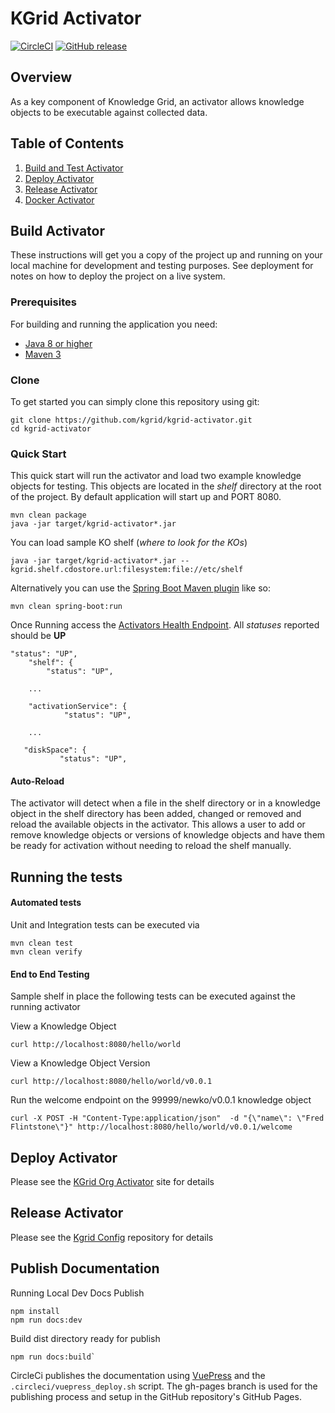 # KGrid Activator
[![CircleCI](https://circleci.com/gh/kgrid/kgrid-activator.svg?style=svg)](https://circleci.com/gh/kgrid/kgrid-activator)
[![GitHub release](https://img.shields.io/github/release/kgrid/kgrid-activator.svg)](https://github.com/kgrid/kgrid-activator/releases/)

## Overview
As a key component of Knowledge Grid, an activator allows knowledge objects to be executable against collected data. 

## Table of Contents

1. [Build and Test Activator](#build-activator)
2. [Deploy Activator](#deploy-activator)
2. [Release Activator](#release-activator)
2. [Docker Activator](docker.md)


## Build Activator

These instructions will get you a copy of the project up and running on your local machine for development and testing purposes. See deployment for notes on how to deploy the project on a live system.

### Prerequisites
For building and running the application you need:

- [Java 8 or higher](https://www.oracle.com/java/)
- [Maven 3](https://maven.apache.org)

### Clone
To get started you can simply clone this repository using git:
```
git clone https://github.com/kgrid/kgrid-activator.git
cd kgrid-activator
```

### Quick Start
This quick start will run the activator and load two example knowledge objects for testing.  This objects are located
in the _shelf_ directory at the root of the project. By default application will start up and PORT 8080.
```
mvn clean package
java -jar target/kgrid-activator*.jar
```
You can load sample KO shelf (_where to look for the KOs_)
```
java -jar target/kgrid-activator*.jar --kgrid.shelf.cdostore.url:filesystem:file://etc/shelf
```
Alternatively you can use the [Spring Boot Maven plugin](https://docs.spring.io/spring-boot/docs/current/reference/html/build-tool-plugins-maven-plugin.html) like so:

```
mvn clean spring-boot:run
```

Once Running access the [Activators Health Endpoint](http://localhost:8080/health).  All _statuses_ reported should be **UP**

```$xslt
"status": "UP",
    "shelf": {
        "status": "UP",
    
    ...
    
    "activationService": {
            "status": "UP",
    
    ...
    
   "diskSpace": {
           "status": "UP",     
```

#### Auto-Reload
The activator will detect when a file in the shelf directory or in a knowledge object in the shelf directory has been added, changed or removed and reload the available objects in the activator. This allows a user to add or remove knowledge objects or versions of knowledge objects and have them be ready for activation without needing to reload the shelf manually.

## Running the tests

#### Automated tests 
Unit and Integration tests can be executed via
```
mvn clean test
mvn clean verify
```

#### End to End Testing

Sample shelf in place the following tests can be executed against the running activator

View a Knowledge Object

```
curl http://localhost:8080/hello/world
```

View a Knowledge Object Version

```
curl http://localhost:8080/hello/world/v0.0.1
```

Run the welcome endpoint on the 99999/newko/v0.0.1 knowledge object
```
curl -X POST -H "Content-Type:application/json"  -d "{\"name\": \"Fred Flintstone\"}" http://localhost:8080/hello/world/v0.0.1/welcome
```


## Deploy Activator
Please see the [KGrid Org Activator](http://kgrid.org/kgrid-activator/) site for details

## Release Activator
Please see the  [Kgrid Config](https://github.com/kgrid/kgrid-config/tree/master/release-code) repository for details 


## Publish Documentation

Running Local Dev Docs Publish
```
npm install
npm run docs:dev
```

Build dist directory ready for publish

```
npm run docs:build`
```

CircleCi publishes the documentation using [VuePress](https://vuepress.vuejs.org/) and 
the ```.circleci/vuepress_deploy.sh``` script.  The gh-pages branch is used for the publishing process and setup in the
GitHub repository's GitHub Pages.
